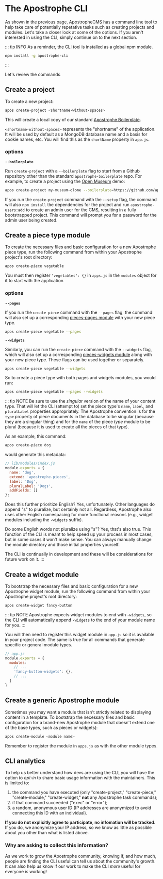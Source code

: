 # The Apostrophe CLI

As shown [in the previous page](creating-your-first-project.md), ApostropheCMS
has a command line tool to help take care of potentially repetative tasks such
as creating projects and modules. Let's take a closer look at some of the
options. If you aren't interested in using the CLI, simply continue on to the
next section.

::: tip INFO
As a reminder, the CLI tool is installed as a global npm module.

```bash
npm install -g apostrophe-cli
```
:::

Let's review the commands.

## Create a project

To create a new project:
```bash
apos create-project <shortname-without-spaces>
```

This will create a local copy of our standard
[Apostrophe Boilerplate](https://github.com/apostrophecms/apostrophe-boilerplate).

`<shortname-without-spaces>` represents the "shortname" of the application. It
will be used by default as a MongoDB database name and a basis for cookie names,
 etc. You will find this as the `shortName` property in `app.js`.

### options

**`--boilerplate`**

Run `create-project` with a `--boilerplate` flag to start from a Github
repository other than the standard `apostrophe-boilerplate` repo. For example,
to create a project using the
[Open Museum](https://github.com/apostrophecms/apostrophe-open-museum) demo:

```bash
apos create-project my-museum-clone --boilerplate=https://github.com/apostrophecms/apostrophe-open-museum.git
```

If you run the `create-project` command with the `--setup` flag, the command
will also `npm install` the dependencies for the project and run
`apostrophe-users:add` to create an admin user for the CMS, resulting in a fully
 bootstrapped project. This command will prompt you for a password for the admin
  user being created.

## Create a piece type module
To create the necessary files and basic configuration for a new Apostrophe piece
type, run the following command from within your Apostrophe project's root
directory:

```bash
apos create-piece vegetable
```

You must then register `'vegetables': {}` in `apps.js` in the `modules`
object for it to start with the application.

### options

**`--pages`**

If you run the `create-piece` command with the `--pages` flag, the command will
also set up a corresponding [pieces-pages module](/core-concepts/reusable-content-pieces/browsing-directory-of-pieces) with your new piece type.

```bash
apos create-piece vegetable --pages
```

**`--widgets`**

Similarly, you can run the `create-piece` command with the `--widgets` flag,
which will also set up a corresponding [pieces-widgets module](/core-concepts/reusable-content-pieces/displaying-pieces-with-widgets.html#displaying-pieces-with-widgets) along with your new
piece type. These flags can be used together or separately.

```bash
apos create-piece vegetable --widgets
```

So to create a piece type with both pages and widgets modules, you would run:

```bash
apos create-piece vegetable --pages --widgets
```


::: tip NOTE
Be sure to use the *singular* version of the name of your content type. That
will let the CLI (attempt to) set the piece type's `name`, `label`, and
`pluralLabel` properties appropriately. The Apostrophe convention is for the
`type` property of piece documents in the database to be singular (because they
are a singular thing) and for the `name` of the piece *type* module to be plural
(because it is used to create all the pieces of that type).

As an example, this command:
```bash
apos create-piece dog
```
would generate this metadata:
```javascript
// lib/modules/index.js
module.exports = {
  name: 'dog',
  extend: 'apostrophe-pieces',
  label: 'Dog',
  pluralLabel: 'Dogs',
  addFields: []
};
```

Does this further prioritize English? Yes, unfortunately. Other languages do
append "s" to pluralize, but certainly not all. Regardless, Apostrophe also uses
other English namespacing for more functional reasons (e.g., widget modules
including the `-widgets` suffix).

Do some English words not pluralize using "s"? Yes, that's also true. This
function of the CLI is meant to help speed up your process in most cases, but in
some cases it won't make sense. You can always manually change the module
directory and those initial properties yourself.

The CLI is continually in development and these will be considerations for
future work on it.
:::

## Create a widget module
To bootstrap the necessary files and basic configuration for a new Apostrophe
widget module, run the following command from within your Apostrophe project's
root directory:

```bash
apos create-widget fancy-button
```

::: tip NOTE
Apostrophe expects widget modules to end with `-widgets`, so the CLI will
automatically append `-widgets` to the end of your module name for you.
:::

You will then need to register this widget module in `app.js` so it is
available in your project code. The same is true for all commands that generate
specific or general module types.

```javascript
// app.js
module.exports = {
  modules:
    // ...
    'fancy-button-widgets': {},
    // ...
  }
}
```

## Create a generic Apostrophe module
Sometimes you may want a module that isn't strictly related to displaying
content in a template. To bootstrap the necessary files and basic configuration
for a brand-new Apostrophe module that doesn't extend one of the base types,
such as pieces or widgets):
```bash
apos create-module <module name>
```

Remember to register the module in `apps.js` as with the other module types.

## CLI analytics

To help us better understand how devs are using the CLI, you will have the
option to *opt-in* to share basic usage information with the maintainers. This
is limited to:
1. the command you have executed (only "create-project," "create-piece,"
"create-module," "create-widget," **not** any Apostrophe task commands);
2. if that command succeeded ("exec" or "error");
3. a random, anonymous user ID (IP addresses are anonymized to avoid connecting
this ID with an individual).

**If you do not explicitly agree to participate, no infomation will be tracked.**
If you do, we anonymize your IP address, so we know as little as possible about
you other than what is listed above.

### Why are asking to collect this information?

As we work to grow the Apostrophe community, knowing if, and how much, people
are finding the CLI useful can tell us about the community's growth. It can also
help us know if our work to make the CLI *more* useful for everyone is working!

